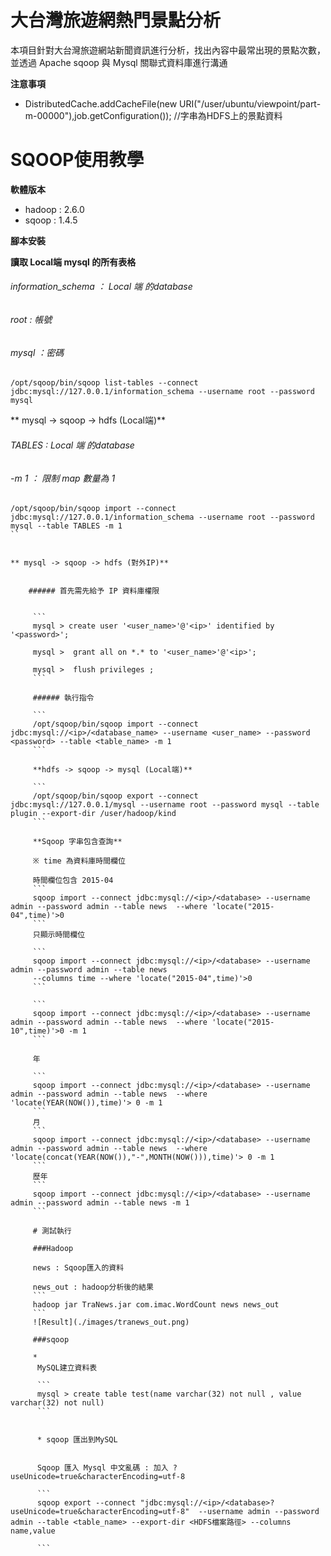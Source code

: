 # 大台灣旅遊網熱門景點分析

本項目針對大台灣旅遊網站新聞資訊進行分析，找出內容中最常出現的景點次數，並透過 Apache sqoop 與 Mysql 關聯式資料庫進行溝通

**注意事項**

* DistributedCache.addCacheFile(new URI("/user/ubuntu/viewpoint/part-m-00000"),job.getConfiguration()); //字串為HDFS上的景點資料 











# SQOOP使用教學






**軟體版本**
* hadoop : 2.6.0
* sqoop : 1.4.5


**腳本安裝**







**讀取 Local端 mysql 的所有表格**


######  information_schema ： Local 端 的database

###### root :  帳號

###### mysql ：密碼
```
/opt/sqoop/bin/sqoop list-tables --connect jdbc:mysql://127.0.0.1/information_schema --username root --password mysql
```




** mysql -> sqoop -> hdfs (Local端)**
 
 ###### TABLES : Local 端 的database
 
 ###### -m 1  ： 限制 map 數量為 1 
 ```
 /opt/sqoop/bin/sqoop import --connect jdbc:mysql://127.0.0.1/information_schema --username root --password mysql --table TABLES -m 1 
 ``
 
 
** mysql -> sqoop -> hdfs (對外IP)**
      
      
     ###### 首先需先給予 IP 資料庫權限
      

      ```
      mysql > create user '<user_name>'@'<ip>' identified by '<password>';

      mysql >  grant all on *.* to '<user_name>'@'<ip>';

      mysql >  flush privileges ;
      ```

      ###### 執行指令

      ```
      /opt/sqoop/bin/sqoop import --connect jdbc:mysql://<ip>/<database_name> --username <user_name> --password <password> --table <table_name> -m 1
      ```

      **hdfs -> sqoop -> mysql (Local端)**
      
      ```
      /opt/sqoop/bin/sqoop export --connect jdbc:mysql://127.0.0.1/mysql --username root --password mysql --table plugin --export-dir /user/hadoop/kind
      ```

      **Sqoop 字串包含查詢**
      
      ※ time 為資料庫時間欄位

      時間欄位包含 2015-04 
      ```
      sqoop import --connect jdbc:mysql://<ip>/<database> --username admin --password admin --table news  --where 'locate("2015-04",time)'>0
      ```
      只顯示時間欄位

      ```
      sqoop import --connect jdbc:mysql://<ip>/<database> --username admin --password admin --table news  
      --columns time --where 'locate("2015-04",time)'>0
      ```

      ```
      sqoop import --connect jdbc:mysql://<ip>/<database> --username admin --password admin --table news  --where 'locate("2015-10",time)'>0 -m 1
      ```

      年

      ```
      sqoop import --connect jdbc:mysql://<ip>/<database> --username admin --password admin --table news  --where 'locate(YEAR(NOW()),time)'> 0 -m 1
      ```
      月
      ```
      sqoop import --connect jdbc:mysql://<ip>/<database> --username admin --password admin --table news  --where 'locate(concat(YEAR(NOW()),"-",MONTH(NOW())),time)'> 0 -m 1
      ```
      歷年
      ```
      sqoop import --connect jdbc:mysql://<ip>/<database> --username admin --password admin --table news -m 1
      ```

      # 測試執行
      
      ###Hadoop

      news : Sqoop匯入的資料

      news_out : hadoop分析後的結果
      ```
      hadoop jar TraNews.jar com.imac.WordCount news news_out
      ```
      ![Result](./images/tranews_out.png)

      ###sqoop

      * 
       MySQL建立資料表
           
	   ```
	   mysql > create table test(name varchar(32) not null , value varchar(32) not null)
	   ```


	   * sqoop 匯出到MySQL


	   Sqoop 匯入 Mysql 中文亂碼 : 加入 ?useUnicode=true&characterEncoding=utf-8

	   ```
	   sqoop export --connect "jdbc:mysql://<ip>/<database>?useUnicode=true&characterEncoding=utf-8"  --username admin --password admin --table <table_name> --export-dir <HDFS檔案路徑> --columns name,value

	   ```
